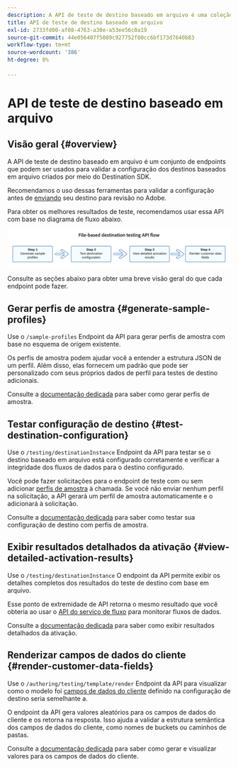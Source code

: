 ```yaml
---
description: A API de teste de destino baseado em arquivo é uma coleção de endpoints que podem ser usados para validar a configuração dos destinos baseados em arquivo criados por meio do Destination SDK.
title: API de teste de destino baseado em arquivo
exl-id: 2733fd00-af08-4763-a30e-a53ee56c0a19
source-git-commit: 44e056407f5089c927752f00cc6bf173d7640b83
workflow-type: tm+mt
source-wordcount: '386'
ht-degree: 0%

---
```


# API de teste de destino baseado em arquivo

## Visão geral {#overview}

A API de teste de destino baseado em arquivo é um conjunto de endpoints que podem ser usados para validar a configuração dos destinos baseados em arquivo criados por meio do Destination SDK.

Recomendamos o uso dessas ferramentas para validar a configuração antes de [enviando](submit-destination.md) seu destino para revisão no Adobe.

Para obter os melhores resultados de teste, recomendamos usar essa API com base no diagrama de fluxo abaixo.

![Diagrama que mostra o fluxo de teste de destino recomendado](assets/file-based-testing-flow.png)

Consulte as seções abaixo para obter uma breve visão geral do que cada endpoint pode fazer.

## Gerar perfis de amostra {#generate-sample-profiles}

Use o `/sample-profiles` Endpoint da API para gerar perfis de amostra com base no esquema de origem existente.

Os perfis de amostra podem ajudar você a entender a estrutura JSON de um perfil. Além disso, elas fornecem um padrão que pode ser personalizado com seus próprios dados de perfil para testes de destino adicionais.

Consulte a [documentação dedicada](file-based-sample-profile-generation-api.md) para saber como gerar perfis de amostra.

## Testar configuração de destino {#test-destination-configuration}

Use o `/testing/destinationInstance` Endpoint da API para testar se o destino baseado em arquivo está configurado corretamente e verificar a integridade dos fluxos de dados para o destino configurado.

Você pode fazer solicitações para o endpoint de teste com ou sem adicionar [perfis de amostra](file-based-sample-profile-generation-api.md) à chamada. Se você não enviar nenhum perfil na solicitação, a API gerará um perfil de amostra automaticamente e o adicionará à solicitação.

Consulte a [documentação dedicada](file-based-destination-testing-api.md) para saber como testar sua configuração de destino com perfis de amostra.

## Exibir resultados detalhados da ativação {#view-detailed-activation-results}

Use o `/testing/destinationInstance` O endpoint da API permite exibir os detalhes completos dos resultados do teste de destino com base em arquivo.

Esse ponto de extremidade de API retorna o mesmo resultado que você obteria ao usar o [API do serviço de fluxo](../api/update-destination-dataflows.md) para monitorar fluxos de dados.

Consulte a [documentação dedicada](file-based-destination-results-api.md) para saber como exibir resultados detalhados da ativação.

## Renderizar campos de dados do cliente {#render-customer-data-fields}

Use o `/authoring/testing/template/render` Endpoint da API para visualizar como o modelo foi [campos de dados do cliente](file-based-destination-configuration.md#customer-data-fields) definido na configuração de destino seria semelhante a.

O endpoint da API gera valores aleatórios para os campos de dados do cliente e os retorna na resposta. Isso ajuda a validar a estrutura semântica dos campos de dados do cliente, como nomes de buckets ou caminhos de pastas.

Consulte a [documentação dedicada](file-based-render-template-api.md) para saber como gerar e visualizar valores para os campos de dados do cliente.
